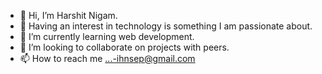 - 👋 Hi, I’m Harshit Nigam.
- 👀 Having an interest in technology is something I am passionate about.
- 🌱 I’m currently learning web development.
- 💞️ I’m looking to collaborate on projects with peers.
- 📫 How to reach me ...-ihnsep@gmail.com


<!---
thehncoder/thehncoder is a ✨ special ✨ repository because its `README.md` (this file) appears on your GitHub profile.
You can click the Preview link to take a look at your changes.
--->
